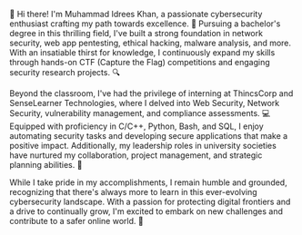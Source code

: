 👋 Hi there! I'm Muhammad Idrees Khan, a passionate cybersecurity enthusiast crafting my path towards excellence. 🚀 Pursuing a bachelor's degree in this thrilling field, I've built a strong foundation in network security, web app pentesting, ethical hacking, malware analysis, and more. With an insatiable thirst for knowledge, I continuously expand my skills through hands-on CTF (Capture the Flag) competitions and engaging security research projects. 🔍

Beyond the classroom, I've had the privilege of interning at ThincsCorp and SenseLearner Technologies, where I delved into Web Security, Network Security, vulnerability management, and compliance assessments. 💻 Equipped with proficiency in C/C++, Python, Bash, and SQL, I enjoy automating security tasks and developing secure applications that make a positive impact. Additionally, my leadership roles in university societies have nurtured my collaboration, project management, and strategic planning abilities. 🌟

While I take pride in my accomplishments, I remain humble and grounded, recognizing that there's always more to learn in this ever-evolving cybersecurity landscape. With a passion for protecting digital frontiers and a drive to continually grow, I'm excited to embark on new challenges and contribute to a safer online world. 🙌
